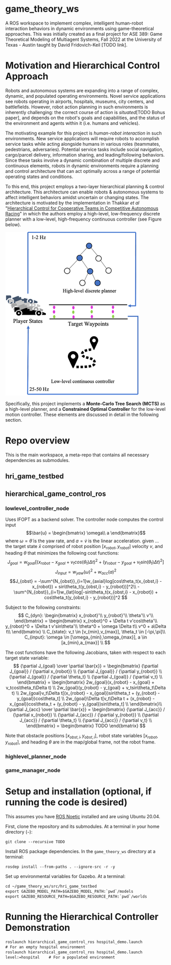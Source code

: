 # game_theory_ws
A ROS workspace to implement complex, intelligent human-robot interaction behaviors in dynamic environments using game-theoretical approaches. This was initially created as a final project for ASE 389: Game Theoretical Modeling of Multiagent Systems, Fall 2022 at the University of Texas - Austin taught by David Fridovich-Keil [TODO link].

# Motivation and Hierarchical Control Approach
Robots and autonomous systems are expanding into a range of complex, dynamic, and populated operating environments. Novel service applications see robots operating in airports, hospitals, museums, city centers, and battlefields. However, robot action planning in such environments is inherently challenging: the correct course of action is *situated*[TODO Bohus paper], and depends on the robot's goals and capabilities, and the status of the environment and agents within it (i.e. humans and vehicles).

The motivating example for this project is *human-robot interaction* in such environments. New service applications will require robots to accomplish service tasks while acting alongside humans in various roles (teammates, pedestrians, adversaries). Potential service tasks include social navigation, cargo/parcel delivery, information sharing, and leading/following behaviors. Since these tasks involve a dynamic combination of multiple discrete and continuous elements, robots in dynamic environments require a planning and control architecture that can act optimally across a range of potential operating states and conditions.

To this end, this project employs a two-layer hierarchical planning & control architecture. This architecture can enable robots & autonomous systems to affect intelligent behaviors amidst uncertain or changing states. The architecture is motivated by the implementation in Thakkar *et al* "[Hierarchical Control for Cooperative Teams in Competitive Autonomous Racing](https://arxiv.org/abs/2204.13070)" in which the authors employ a high-level, low-frequency discrete planner with a low-level, high-frequency continuous controller (see Figure below).

![Thakkar et al's hierarchical control architecture](data/thakkar.png)

Specifically, this project implements a **Monte-Carlo Tree Search (MCTS)** as a high-level planner, and a **Constrained Optimal Controller** for the low-level motion controller. These elements are discussed in detail in the following section.

# Repo overview
This is the main workspace, a meta-repo that contains all necessary dependencies as submodules.

## hri_game_testbed

## hierarchical_game_control_ros

### lowlevel_controller_node
Uses IFOPT as a backend solver.
The controller node computes the control input 
$$\bar{u} = \begin{bmatrix} \omega\\ a \end{bmatrix}$$
where $\omega = \dot{\theta}$ is the yaw rate, and $a=\dot{v}$ is the linear acceleration. 
given ...
the target state $\bar{x}$ comprised of robot position $[x_{robot}, y_{robot}]$ velocity $v$, and heading $\theta$ that minimizes the following cost functions:
$$J_{goal} = w_{goal}[(x_{robot} - x_{goal} + v_tcos(\theta_t)\Delta t)^2 + (y_{robot} - y_{goal} + v_tsin(\theta_t)\Delta t)^2]$$
$$J_{input} = w_{yaw}(\omega)^2 + w_{acc}(a)^2$$
$$J_{obst} = -\sum^{N_{obst}}_{i=1}w_{axial}log[cos\theta_t(x_{obst,i} - x_{robot}) + sin\theta_t(y_{obst,i} - y_{robot})]^2\\
-\sum^{N_{obst}}_{i=1}w_{lat}log[-sin\theta_t(x_{obst,i} - x_{robot}) + cos\theta_t(y_{obst,i} - y_{robot})]^2
$$

Subject to the following constraints:
$$
C_{dyn}: \begin{bmatrix} 
x_{robot}'\\
y_{robot}'\\
\theta'\\
v'\\
\end{bmatrix} = 
\begin{bmatrix} 
x_{robot}^0 + \Delta t v'cos\theta'\\
y_{robot}^0 + \Delta t v'sin\theta'\\
\theta^0 + \omega \Delta t\\
v^0 + a\Delta t\\
\end{bmatrix} \\
C_{state}: v_t \in [v_{min},v_{max}], \theta_t \in [-\pi,\pi]\\
C_{input}: \omega \in [\omega_{min},\omega_{max}], a \in [a_{min},a_{max}] \\
$$


The cost functions have the following Jacobians, taken with respect to each target state variable:
$$
{\partial J_{goal} \over \partial \bar{x}} = 
\begin{bmatrix} 
{\partial J_{goal}} / {\partial x_{robot}}  \\
{\partial J_{goal}} / {\partial y_{robot}} \\
{\partial J_{goal}} / {\partial \theta_t} \\
{\partial J_{goal}} / {\partial v_t} \\
\end{bmatrix} = 
\begin{bmatrix}
2w_{goal}(x_{robot} - x_{goal} + v_tcos\theta_t\Delta t) \\
2w_{goal}(y_{robot} - y_{goal} + v_tsin\theta_t\Delta t) \\
2w_{goal}v_t\Delta t[(x_{robot} - x_{goal})sin\theta_t + (y_{robot} - y_{goal})cos\theta_t] \\
2w_{goal}\Delta t[v_t\Delta t + (x_{robot} - x_{goal})cos\theta_t + (y_{robot} - y_{goal})sin\theta_t] \\
\end{bmatrix}\\
{\partial J_{acc} \over \partial \bar{x}} = 
\begin{bmatrix} 
{\partial J_{acc}} / {\partial x_{robot}}  \\
{\partial J_{acc}} / {\partial y_{robot}} \\
{\partial J_{acc}} / {\partial \theta_t} \\
{\partial J_{acc}} / {\partial v_t} \\
\end{bmatrix} = 
\begin{bmatrix}
TODO
\end{bmatrix}
$$

Note that obstacle positions $[x_{obst,i}, y_{obst,i}]$, robot state variables $[x_{robot}, y_{robot}]$, and heading $\theta$ are in the map/global frame, not the robot frame.

### highlevel_planner_node

### game_manager_node

# Setup and installation (optional, if running the code is desired)
This assumes you have [ROS Noetic](http://wiki.ros.org/noetic/Installation/Ubuntu) installed and are using Ubuntu 20.04.

First, clone the repository and its submodules. At a terminal in your home directory (`~`):
```
git clone --recursive TODO
```

Install ROS package dependencies. In the `game_theory_ws` directory at a terminal:
```
rosdep install --from-paths . --ignore-src -r -y
```

Set up environmental variables for Gazebo. At a terminal:
```
cd ~/game_theory_ws/src/hri_game_testbed
export GAZEBO_MODEL_PATH=$GAZEBO_MODEL_PATH:`pwd`/models
export GAZEBO_RESOURCE_PATH=$GAZEBO_RESOURCE_PATH:`pwd`/worlds
```

# Running the Hierarchical Controller Demonstration
```
roslaunch hierarchical_game_control_ros hospital_demo.launch                    # For an empty hospital environment
roslaunch hierarchical_game_control_ros hospital_demo.launch level:=hospital    # For a populated environment
```
